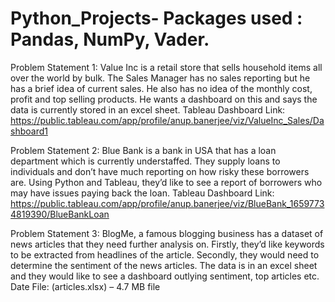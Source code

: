 # Python_Projects- Packages used : Pandas, NumPy, Vader.
Problem Statement 1:
Value Inc is a retail store that sells household items all over the world by bulk.
The Sales Manager has no sales reporting but he has a brief idea of current sales.
He also has no idea of the monthly cost, profit and top selling products. He wants a
dashboard on this and says the data is currently stored in an excel sheet.
 Tableau Dashboard Link:
 https://public.tableau.com/app/profile/anup.banerjee/viz/ValueInc_Sales/Dashboard1

Problem Statement 2:
Blue Bank is a bank in USA that has a loan department which is currently understaffed.
They supply loans to individuals and don’t have much reporting on how risky these
borrowers are.
Using Python and Tableau, they’d like to see a report of borrowers who may have
issues paying back the loan.
 Tableau Dashboard Link:
 https://public.tableau.com/app/profile/anup.banerjee/viz/BlueBank_16597734819390/BlueBankLoan

Problem Statement 3:
BlogMe, a famous blogging business has a dataset of news articles that they need
further analysis on.
Firstly, they’d like keywords to be extracted from headlines of the article. Secondly,
they would need to determine the sentiment of the news articles. The data is in an
excel sheet and they would like to see a dashboard outlying sentiment, top articles etc.
Date File: (articles.xlsx) – 4.7 MB file
